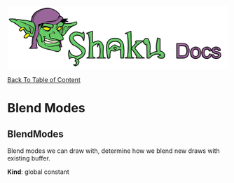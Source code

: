 ![Shaku JS](resources/logo-sm.png)

[Back To Table of Content](index.md)

# Blend Modes

<a name="BlendModes"></a>

## BlendModes
Blend modes we can draw with, determine how we blend new draws with existing buffer.

**Kind**: global constant  
